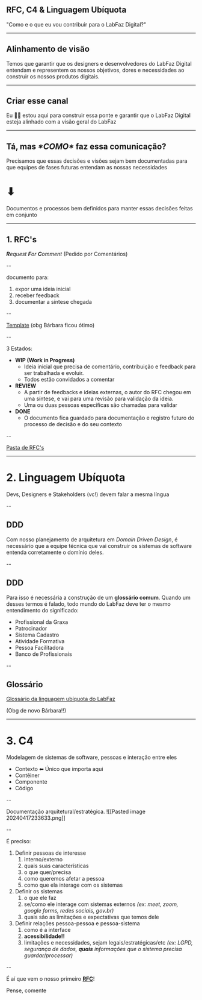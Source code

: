 ## RFC, C4 & Linguagem Ubíquota
"Como e o que eu vou contribuir para o LabFaz Digital?"

---

## Alinhamento de visão
Temos que garantir que os designers e desenvolvedores do LabFaz Digital entendam e representem os nossos objetivos, dores e necessidades ao construir os nossos produtos digitais.

---

## Criar esse canal

Eu 🙋‍♀ estou aqui para construir essa ponte e garantir que o LabFaz Digital esteja alinhado com a visão geral do LabFaz

---

## Tá, mas *\*COMO\** faz essa comunicação?

Precisamos que essas decisões e visões sejam bem documentadas para que equipes de fases futuras entendam as nossas necessidades

# ⬇

Documentos e processos bem definidos para manter essas decisões feitas em conjunto

---
## 1. RFC's
_**R**equest **F**or **C**omment_ (Pedido por Comentários)

--

documento para:
1. expor uma ideia inicial
2. receber feedback
3. documentar a síntese chegada

--

[Template](https://docs.google.com/document/d/1f3wKR6-f8O2vx-BMIHVoIhSLJ-0r_3x1/edit?usp=drive_link&ouid=102436749873471323518&rtpof=true&sd=true) (obg Bárbara ficou ótimo)

--

3 Estados:
- **WIP (Work in Progress)**
	- Ideia inicial que precisa de comentário, contribuição e feedback para ser trabalhada e evoluir.
	- Todos estão convidados a comentar
- **REVIEW**
	- A partir de feedbacks e ideias externas, o autor do RFC chegou em uma síntese, e vai para uma revisão para validação da ideia.
	- Uma ou duas pessoas específicas são chamadas para validar
- **DONE**
	- O documento fica guardado para documentação e registro futuro do processo de decisão e do seu contexto

--

[Pasta de RFC's](https://drive.google.com/drive/folders/1Hav2oUJcsAlGeNbsShCs5oL5iAauNUOV?usp=sharing)

---

# 2. Linguagem Ubíquota
Devs, Designers e Stakeholders (vc!) devem falar a mesma língua

--

## DDD
Com nosso planejamento de arquitetura em *Domain Driven Design*, é necessário que a equipe técnica que vai construir os sistemas de software entenda corretamente o domínio deles.

--

## DDD
Para isso é necessária a construção de um **glossário comum**. Quando um desses termos é falado, todo mundo do LabFaz deve ter o mesmo entendimento do significado:

- Profissional da Graxa
- Patrocinador
- Sistema Cadastro
- Atividade Formativa
- Pessoa Facilitadora
- Banco de Profissionais

--

## Glossário

[Glossário da linguagem ubíquota do LabFaz](https://docs.google.com/document/d/1EbOszr-tagAeGyjD5ISWXKw6R04umnZc/edit?usp=drive_link&ouid=102436749873471323518&rtpof=true&sd=true)

(Obg de novo Bárbara!!)

---
# 3. C4
Modelagem de sistemas de software, pessoas e interação entre eles

- Contexto ⬅ Único que importa aqui
- Contêiner
- Componente
- Código

--

Documentação arquitetural/estratégica. 
![[Pasted image 20240417233633.png]]


--

É preciso:
1. Definir pessoas de interesse
	1. interno/externo
	2. quais suas características
	3. o que quer/precisa
	4. como queremos afetar a pessoa
	5. como que ela interage com os sistemas
2. Definir os sistemas
	1. o que ele faz
	2. se/como ele interage com sistemas externos *(ex: meet, zoom, google forms, redes sociais, gov.br)*
	3. quais são as limitações e expectativas que temos dele
3. Definir relações pessoa-pessoa e pessoa-sistema
	1. como é a interface
	2. **acessibilidade!!**
	3. limitações e necessidades, sejam legais/estratégicas/etc *(ex: LGPD, segurança de dados, **quais** informações que o sistema precisa guardar/processar)*

--

É aí que vem o nosso primeiro **[RFC](https://docs.google.com/document/d/18y4v70gm1oIhVOQkL6IpVtrc4RT1CS0q/edit?usp=sharing&ouid=102436749873471323518&rtpof=true&sd=true)**!


Pense, comente